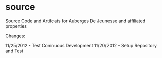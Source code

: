 source
======

Source Code and Artifcats for Auberges De Jeunesse and affiliated properties

Changes:

11/25/2012 - Test Coninuous Development
11/20/2012 - Setup Repository and Test
